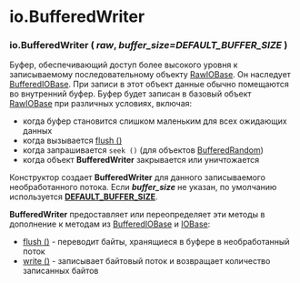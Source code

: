 # io.BufferedWriter

### io.BufferedWriter \( _raw_, _buffer\_size=DEFAULT\_BUFFER\_SIZE_ \)

Буфер, обеспечивающий доступ более высокого уровня к записываемому последовательному объекту [RawIOBase](../io.rawiobase/). Он наследует [BufferedIOBase](../io.bufferediobase/). При записи в этот объект данные обычно помещаются во внутренний буфер. Буфер будет записан в базовый объект [RawIOBase](../io.rawiobase/) при различных условиях, включая:

* когда буфер становится слишком маленьким для всех ожидающих данных
* когда вызывается [flush \(\)](io.bufferedwriter.flush.md)
* когда запрашивается `seek ()` \(для объектов [BufferedRandom](../io.bufferedrandom.md)\)
* когда объект **BufferedWriter** закрывается или уничтожается

Конструктор создает **BufferedWriter** для данного записываемого необработанного потока. Если _**buffer\_size**_ не указан, по умолчанию используется [**DEFAULT\_BUFFER\_SIZE**](../vysokourovnevyi-interfeis-modulya/io.default_buffer_size.md).

**BufferedWriter** предоставляет или переопределяет эти методы в дополнение к методам из [BufferedIOBase](../io.bufferediobase/) и [IOBase](../io.iobase/):

* [flush \(\)](io.bufferedwriter.flush.md) - переводит байты, хранящиеся в буфере в необработанный поток
* [write \(\)](io.bufferedwriter.write.md) - записывает байтовый поток и возвращает количество записанных байтов

